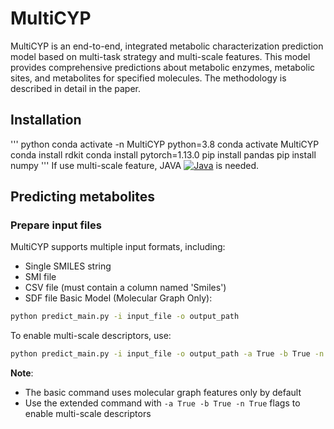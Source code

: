 # MultiCYP
MultiCYP is an end-to-end, integrated metabolic characterization prediction model based on multi-task strategy and multi-scale features. This model provides comprehensive predictions about metabolic enzymes, metabolic sites, and metabolites for specified molecules. The methodology is described in detail in the paper.
## Installation
''' python
conda activate -n MultiCYP python=3.8
conda activate MultiCYP
conda install rdkit
conda install pytorch=1.13.0
pip install pandas
pip install numpy
'''
If use multi-scale feature, JAVA [![Java](https://img.shields.io/badge/Java-21.0.2%2B-brightgreen.svg)](https://www.oracle.com/java/technologies/downloads/#java21) is needed.
## Predicting metabolites
### Prepare input files
MultiCYP supports multiple input formats, including:  
- Single SMILES string  
- SMI file  
- CSV file (must contain a column named 'Smiles')  
- SDF file
Basic Model (Molecular Graph Only):
```bash  
python predict_main.py -i input_file -o output_path  
```
To enable multi-scale descriptors, use:  
```bash  
python predict_main.py -i input_file -o output_path -a True -b True -n True  
```
**Note**:   
- The basic command uses molecular graph features only by default  
- Use the extended command with `-a True -b True -n True` flags to enable multi-scale descriptors
